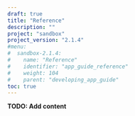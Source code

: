 ```yaml
---
draft: true
title: "Reference"
description: ""
project: "sandbox"
project_version: "2.1.4"
#menu:
#  sandbox-2.1.4:
#    name: "Reference"
#    identifier: "app_guide_reference"
#    weight: 104
#    parent: "developing_app_guide"
toc: true
---
```


**TODO: Add content**
